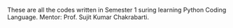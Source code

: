 These are all the codes written in Semester 1 suring learning Python Coding Language.
Mentor: Prof. Sujit Kumar Chakrabarti.
